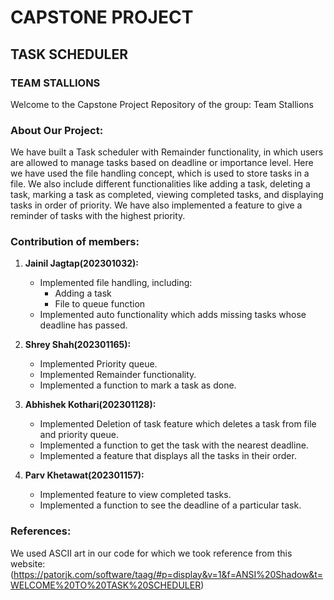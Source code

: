 # CAPSTONE PROJECT
## TASK SCHEDULER 
### TEAM STALLIONS

Welcome to the Capstone Project Repository of the group: Team Stallions

### About Our Project:
We have built a Task scheduler with Remainder functionality, in which users are allowed to manage tasks based on deadline or importance level. Here we have used the file handling concept, which is used to store tasks in a file. We also include different functionalities like adding a task, deleting a task, marking a task as completed, viewing completed tasks, and displaying tasks in order of priority. We have also implemented a feature to give a reminder of tasks with the highest priority.

### Contribution of members:
1. **Jainil Jagtap(202301032):**
   - Implemented file handling, including:
     - Adding a task
     - File to queue function
   - Implemented auto functionality which adds missing tasks whose deadline has passed.

2. **Shrey Shah(202301165):**
   - Implemented Priority queue.
   - Implemented Remainder functionality.
   - Implemented a function to mark a task as done.

3. **Abhishek Kothari(202301128):**
   - Implemented Deletion of task feature which deletes a task from file and priority queue.
   - Implemented a function to get the task with the nearest deadline.
   - Implemented a feature that displays all the tasks in their order.

4. **Parv Khetawat(202301157):**
   - Implemented feature to view completed tasks.
   - Implemented a function to see the deadline of a particular task.

### References:
We used ASCII art in our code for which we took reference from this website:
(https://patorjk.com/software/taag/#p=display&v=1&f=ANSI%20Shadow&t=WELCOME%20TO%20TASK%20SCHEDULER)
